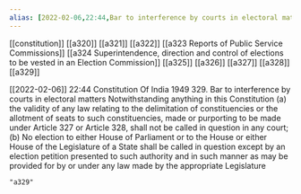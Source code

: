 ```yaml
---
alias: [2022-02-06,22:44,Bar to interference by courts in electoral matters Notwithstanding anything in this Constitution]
---
```

[[constitution]] [[a320]] [[a321]] [[a322]] [[a323 Reports of Public Service Commissions]] [[a324 Superintendence, direction and control of elections to be vested in an Election Commission]] [[a325]] [[a326]] [[a327]] [[a328]] [[a329]]

[[2022-02-06]] 22:44
Constitution Of India 1949
329. Bar to interference by courts in electoral matters Notwithstanding anything in this Constitution
(a) the validity of any law relating to the delimitation of constituencies or the allotment of seats to such constituencies, made or purporting to be made under Article 327 or Article 328, shall not be called in question in any court;
(b) No election to either House of Parliament or to the House or either House of the Legislature of a State shall be called in question except by an election petition presented to such authority and in such manner as may be provided for by or under any law made by the appropriate Legislature
```query
"a329"
```